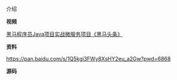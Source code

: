 介绍



**视频**

[黑马程序员Java项目实战微服务项目《黑马头条》](https://www.bilibili.com/video/BV1Qs4y1v7x4/?spm_id_from=333.337.search-card.all.click&vd_source=ec278794de0ffb1a0b2ecb85da63c11a)

**资料**

https://pan.baidu.com/s/1Q5kgi3FWy8XsHY2eu_a2Gw?pwd=6868 


**源码**

